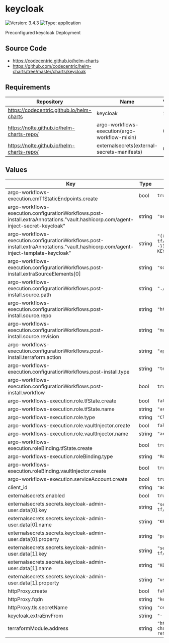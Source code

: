 # keycloak

![Version: 3.4.3](https://img.shields.io/badge/Version-3.4.3-informational?style=flat-square) ![Type: application](https://img.shields.io/badge/Type-application-informational?style=flat-square)

Preconfigured keycloak Deployment

## Source Code

* <https://codecentric.github.io/helm-charts>
* <https://github.com/codecentric/helm-charts/tree/master/charts/keycloak>

## Requirements

| Repository | Name | Version |
|------------|------|---------|
| https://codecentric.github.io/helm-charts | keycloak | 18.1.1 |
| https://nolte.github.io/helm-charts-repo/ | argo-workflows-execution(argo-workflow-mixin) | 0.4.3 |
| https://nolte.github.io/helm-charts-repo/ | externalsecrets(external-secrets-manifests) | 0.1.3 |

## Values

| Key | Type | Default | Description |
|-----|------|---------|-------------|
| argo-workflows-execution.cmTfStaticEndpoints.create | bool | `true` |  |
| argo-workflows-execution.configurationWorkflows.post-install.extraAnnotations."vault.hashicorp.com/agent-inject-secret-keycloak" | string | `"secrets-tf/services/IdentityAccessManagement/users/admin"` |  |
| argo-workflows-execution.configurationWorkflows.post-install.extraAnnotations."vault.hashicorp.com/agent-inject-template-keycloak" | string | `"{{- with secret \"secrets-tf/services/IdentityAccessManagement/users/admin\" -}}\nexport KEYCLOAK_USER={{ .Data.data.username }}\nexport KEYCLOAK_PASSWORD={{ .Data.data.password }}\n{{- end }}\n"` |  |
| argo-workflows-execution.configurationWorkflows.post-install.extraSourceElements[0] | string | `"source /vault/secrets/keycloak"` |  |
| argo-workflows-execution.configurationWorkflows.post-install.source.path | string | `"./src/applications/keycloak/configuration/baseline"` |  |
| argo-workflows-execution.configurationWorkflows.post-install.source.repo | string | `"https://github.com/nolte/argo-charts.git"` |  |
| argo-workflows-execution.configurationWorkflows.post-install.source.revision | string | `"master"` |  |
| argo-workflows-execution.configurationWorkflows.post-install.terraform.action | string | `"apply"` |  |
| argo-workflows-execution.configurationWorkflows.post-install.type | string | `"terragrunt"` |  |
| argo-workflows-execution.configurationWorkflows.post-install.workflow | bool | `true` |  |
| argo-workflows-execution.role.tfState.create | bool | `false` |  |
| argo-workflows-execution.role.tfState.name | string | `"argo-workflows-execution"` |  |
| argo-workflows-execution.role.type | string | `"ClusterRole"` |  |
| argo-workflows-execution.role.vaultInjector.create | bool | `false` |  |
| argo-workflows-execution.role.vaultInjector.name | string | `"argo-workflows-execution"` |  |
| argo-workflows-execution.roleBinding.tfState.create | bool | `true` |  |
| argo-workflows-execution.roleBinding.type | string | `"Role"` |  |
| argo-workflows-execution.roleBinding.vaultInjector.create | bool | `true` |  |
| argo-workflows-execution.serviceAccount.create | bool | `true` |  |
| client_id | string | `"admin-cli"` |  |
| externalsecrets.enabled | bool | `true` |  |
| externalsecrets.secrets.keycloak-admin-user.data[0].key | string | `"secrets-tf/data/services/IdentityAccessManagement/users/admin"` |  |
| externalsecrets.secrets.keycloak-admin-user.data[0].name | string | `"KEYCLOAK_PASSWORD"` |  |
| externalsecrets.secrets.keycloak-admin-user.data[0].property | string | `"password"` |  |
| externalsecrets.secrets.keycloak-admin-user.data[1].key | string | `"secrets-tf/data/services/IdentityAccessManagement/users/admin"` |  |
| externalsecrets.secrets.keycloak-admin-user.data[1].name | string | `"KEYCLOAK_USER"` |  |
| externalsecrets.secrets.keycloak-admin-user.data[1].property | string | `"username"` |  |
| httpProxy.create | bool | `false` |  |
| httpProxy.fqdn | string | `"keycloak.smart-home.k8sservices.local"` |  |
| httpProxy.tls.secretName | string | `"cert-manager/wildcard-duckdns-org-tls"` |  |
| keycloak.extraEnvFrom | string | `"- secretRef:\n    name: 'keycloak-admin-user'\n"` |  |
| terraformModule.address | string | `"https://github.com/nolte/argo-charts.git//src/applications/keycloak/configuration/baseline?ref=master"` |  |

